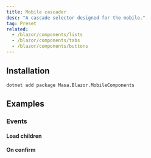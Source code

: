 ```yaml
---
title: Mobile cascader
desc: "A cascade selector designed for the mobile."
tag: Preset
related:
  - /blazor/components/lists
  - /blazor/components/tabs
  - /blazor/components/buttons
---
```


## Installation

```shell
dotnet add package Masa.Blazor.MobileComponents
```

## Examples

### Events

#### Load children

<masa-example file="Examples.mobiles.mobile_cascader.LoadChildren"></masa-example>

#### On confirm

<masa-example file="Examples.mobiles.mobile_cascader.OnConfirm"></masa-example>




